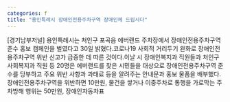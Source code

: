 ```yaml
---
categories: f
title: "용인특례시 장애인전용주차구역 장애인께 드립시다"
---
```

[경기남부저널] 용인특례시는 처인구 포곡읍 에버랜드 주차장에서 장애인전용주차구역 준수 홍보 캠페인을 벌였다고 30일 밝혔다.코로나19 사회적 거리두기 완화로 장애인전용주차구역 위반 신고가 급증한 데 따른 것이다.이날 시 장애인복지과 직원들과 처인구 사회복지과 직원 등 20명은 에버랜드를 찾은 시민들을 대상으로 장애인전용주차구역 준수를 당부하고 주요 위반 사항과 과태료 등을 알려주는 안내문과 홍보 물품을 배부했다. 장애인전용주차구역을 위반하면 10만원, 물건을 쌓거나 이중주차로 통행을 가로막는 주차방해 행위는 50만원, 장애인자동차표